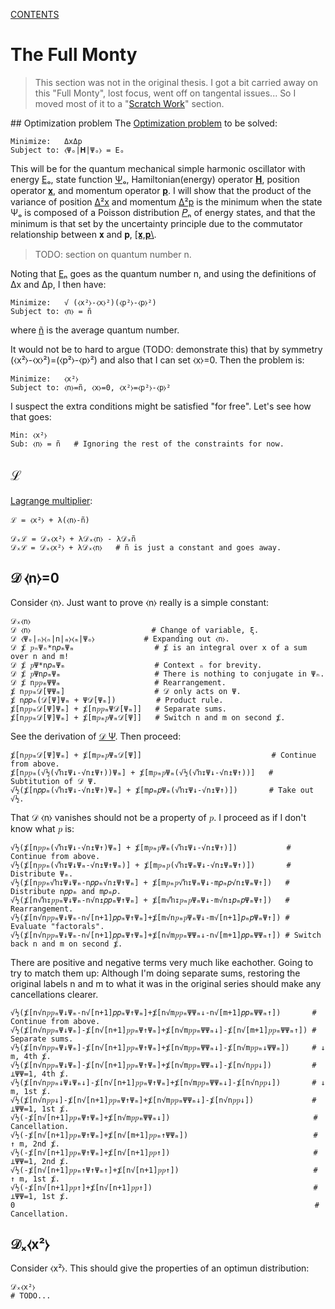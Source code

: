 [CONTENTS](CONTENTS.md)

# The Full Monty

> This section was not in the original thesis.
> I got a bit carried away on this "Full Monty", lost focus, went off on tangental issues...
> So I moved most of it to a "[Scratch Work](SCRATCH.md)" section.

##<a name="85"></a> Optimization problem
The [Optimization problem](http://en.wikipedia.org/wiki/Optimization_problem)
to be solved:

    Minimize:   ΔxΔp
    Subject to: ⧼Ψₒ|𝐇|Ψₒ⧽ = Eₒ

This will be for the quantum mechanical simple harmonic oscillator
with energy [Eₒ](SCRATCH.md#k5Y),
state function [Ψₒ](SCRATCH.md#lHR),
Hamiltonian(energy) operator [𝐇](SCRATCH.md#bdY),
position operator [𝐱](SCRATCH.md#0bH), and
momentum operator [𝐩](SCRATCH.md#w6M).
I will show that the product of the variance of position [Δ²x](SCRATCH.md#oY8)
and momentum [Δ²p](SCRATCH.md#k94) is the minimum when the state Ψₒ
is composed of a Poisson distribution [𝑃ₙ](SCRATCH.md#o0H) of energy states, and
that the minimum is that set by the uncertainty principle
due to the commutator relationship between 𝐱 and 𝐩, [&#91;𝐱,𝐩&#92;](SCRATCH.md#bST).

> TODO: section on quantum number n.

Noting that [Eₙ](SCRATCH.md#2Xh) goes as the quantum number n, and
using the definitions of Δx and Δp, I then have:

    Minimize:   √ (⧼x²⧽-⧼x⧽²)(⧼p²⧽-⧼p⧽²)
    Subject to: ⧼n⧽ = ñ

where [ñ](SCRATCH.md#Ojo) is the average quantum number.

It would not be to hard to argue (TODO: demonstrate this) that
by symmetry (⧼x²⧽-⧼x⧽²)=(⧼p²⧽-⧼p⧽²) and also that I can set ⧼x⧽=0.
Then the problem is:

    Minimize:   ⧼x²⧽
    Subject to: ⧼n⧽=ñ, ⧼x⧽=0, ⧼x²⧽=⧼p²⧽-⧼p⧽²

I suspect the extra conditions might be satisfied "for free".
Let's see how that goes:

    Min: ⧼x²⧽
    Sub: ⧼n⧽ = ñ   # Ignoring the rest of the constraints for now.

## ℒ
[Lagrange multiplier](http://en.wikipedia.org/wiki/Lagrange_multiplier):

    ℒ = ⧼x²⧽ + λ(⧼n⧽-ñ)

    𝒟ₓℒ = 𝒟ₓ⧼x²⧽ + λ𝒟ₓ⧼n⧽ - λ𝒟ₓñ
    𝒟ₓℒ = 𝒟ₓ⧼x²⧽ + λ𝒟ₓ⧼n⧽   # ñ is just a constant and goes away.

## 𝒟 ⧼n⧽=0
Consider ⧼n⧽.
Just want to prove ⧼n⧽ really is a simple constant:

    𝒟ₓ⧼n⧽
    𝒟 ⧼n⧽                           # Change of variable, ξ.
    𝒟 ⧼Ψₒ|ₙ⧽⧼ₙ|n|ₘ⧽⧼ₘ|Ψₒ⧽           # Expanding out ⧼n⧽.
    𝒟 ⨋ 𝑝ₙΨₙ*n𝑝ₘΨₘ                  # ⨋ is an integral over x of a sum over n and m!
    𝒟 ⨋ 𝑝Ψ*n𝑝ₘΨₘ                    # Context ₙ for brevity.
    𝒟 ⨋ 𝑝Ψn𝑝ₘΨₘ                     # There is nothing to conjugate in Ψₙ.
    𝒟 ⨋ n𝑝𝑝ₘΨΨₘ                     # Rearrangement.
    ⨋ n𝑝𝑝ₘ𝒟[ΨΨₘ]                    # 𝒟 only acts on Ψ.
    ⨋ n𝑝𝑝ₘ(𝒟[Ψ]Ψₘ + Ψ𝒟[Ψₘ])         # Product rule.
    ⨋[n𝑝𝑝ₘ𝒟[Ψ]Ψₘ] + ⨋[n𝑝𝑝ₘΨ𝒟[Ψₘ]]   # Separate sums.
    ⨋[n𝑝𝑝ₘ𝒟[Ψ]Ψₘ] + ⨋[m𝑝ₘ𝑝Ψₘ𝒟[Ψ]]   # Switch n and m on second ⨋.

See the derivation of [𝒟 Ψ](SCRATCH.md#W3A).  Then proceed:

    ⨋[n𝑝𝑝ₘ𝒟[Ψ]Ψₘ] + ⨋[m𝑝ₘ𝑝Ψₘ𝒟[Ψ]]                             # Continue from above.
    ⨋[n𝑝𝑝ₘ(√½(√ŉ↧Ψ↓-√n↥Ψ↑))Ψₘ] + ⨋[m𝑝ₘ𝑝Ψₘ(√½(√ŉ↧Ψ↓-√n↥Ψ↑))]   # Subtitution of 𝒟 Ψ.
    √½(⨋[n𝑝𝑝ₘ(√ŉ↧Ψ↓-√n↥Ψ↑)Ψₘ] + ⨋[m𝑝ₘ𝑝Ψₘ(√ŉ↧Ψ↓-√n↥Ψ↑)])       # Take out √½.

That 𝒟 ⧼n⧽ vanishes should not be a property of 𝑝.
I proceed as if I don't know what 𝑝 is:

    √½(⨋[n𝑝𝑝ₘ(√ŉ↧Ψ↓-√n↥Ψ↑)Ψₘ] + ⨋[m𝑝ₘ𝑝Ψₘ(√ŉ↧Ψ↓-√n↥Ψ↑)])           # Continue from above.
    √½(⨋[n𝑝𝑝ₘ(√ŉ↧Ψ↓Ψₘ-√n↥Ψ↑Ψₘ)] + ⨋[m𝑝ₘ𝑝(√ŉ↧ΨₘΨ↓-√n↥ΨₘΨ↑)])       # Distribute Ψₘ.
    √½(⨋[n𝑝𝑝ₘ√ŉ↧Ψ↓Ψₘ-n𝑝𝑝ₘ√n↥Ψ↑Ψₘ] + ⨋[m𝑝ₘ𝑝√ŉ↧ΨₘΨ↓-m𝑝ₘ𝑝√n↥ΨₘΨ↑])   # Distribute n𝑝𝑝ₘ and m𝑝ₘ𝑝.
    √½(⨋[n√ŉ↧𝑝𝑝ₘΨ↓Ψₘ-n√n↥𝑝𝑝ₘΨ↑Ψₘ] + ⨋[m√ŉ↧𝑝ₘ𝑝ΨₘΨ↓-m√n↥𝑝ₘ𝑝ΨₘΨ↑])   # Rearrangement.
    √½(⨋[n√n𝑝𝑝ₘΨ↓Ψₘ-n√[n+1]𝑝𝑝ₘΨ↑Ψₘ]+⨋[m√n𝑝ₘ𝑝ΨₘΨ↓-m√[n+1]𝑝ₘ𝑝ΨₘΨ↑]) # Evaluate "factorals".
    √½(⨋[n√n𝑝𝑝ₘΨ↓Ψₘ-n√[n+1]𝑝𝑝ₘΨ↑Ψₘ]+⨋[n√m𝑝𝑝ₘΨΨₘ↓-n√[m+1]𝑝𝑝ₘΨΨₘ↑]) # Switch back n and m on second ⨋.

There are positive and negative terms very much like eachother.
Going to try to match them up:
Although I'm doing separate sums,
restoring the original labels n and m to what it was in the original series
should make any cancellations clearer.

    √½(⨋[n√n𝑝𝑝ₘΨ↓Ψₘ-n√[n+1]𝑝𝑝ₘΨ↑Ψₘ]+⨋[n√m𝑝𝑝ₘΨΨₘ↓-n√[m+1]𝑝𝑝ₘΨΨₘ↑])       # Continue from above.
    √½(⨋[n√n𝑝𝑝ₘΨ↓Ψₘ]-⨋[n√[n+1]𝑝𝑝ₘΨ↑Ψₘ]+⨋[n√m𝑝𝑝ₘΨΨₘ↓]-⨋[n√[m+1]𝑝𝑝ₘΨΨₘ↑]) # Separate sums.
    √½(⨋[n√n𝑝𝑝ₘΨ↓Ψₘ]-⨋[n√[n+1]𝑝𝑝ₘΨ↑Ψₘ]+⨋[n√m𝑝𝑝ₘΨΨₘ↓]-⨋[n√m𝑝𝑝ₘ↓ΨΨₘ])     # ↓ m, 4th ⨋.
    √½(⨋[n√n𝑝𝑝ₘΨ↓Ψₘ]-⨋[n√[n+1]𝑝𝑝ₘΨ↑Ψₘ]+⨋[n√m𝑝𝑝ₘΨΨₘ↓]-⨋[n√n𝑝𝑝↓])         # ⟂ΨΨ=1, 4th ⨋.
    √½(⨋[n√n𝑝𝑝ₘ↓Ψ↓Ψₘ↓]-⨋[n√[n+1]𝑝𝑝ₘΨ↑Ψₘ]+⨋[n√m𝑝𝑝ₘΨΨₘ↓]-⨋[n√n𝑝𝑝↓])       # ↓ m, 1st ⨋.
    √½(⨋[n√n𝑝𝑝↓]-⨋[n√[n+1]𝑝𝑝ₘΨ↑Ψₘ]+⨋[n√m𝑝𝑝ₘΨΨₘ↓]-⨋[n√n𝑝𝑝↓])             # ⟂ΨΨ=1, 1st ⨋.
    √½(-⨋[n√[n+1]𝑝𝑝ₘΨ↑Ψₘ]+⨋[n√m𝑝𝑝ₘΨΨₘ↓])                                # Cancellation.
    √½(-⨋[n√[n+1]𝑝𝑝ₘΨ↑Ψₘ]+⨋[n√[m+1]𝑝𝑝ₘ↑ΨΨₘ])                            # ↑ m, 2nd ⨋.
    √½(-⨋[n√[n+1]𝑝𝑝ₘΨ↑Ψₘ]+⨋[n√[n+1]𝑝𝑝↑])                                # ⟂ΨΨ=1, 2nd ⨋.
    √½(-⨋[n√[n+1]𝑝𝑝ₘ↑Ψ↑Ψₘ↑]+⨋[n√[n+1]𝑝𝑝↑])                              # ↑ m, 1st ⨋.
    √½(-⨋[n√[n+1]𝑝𝑝↑]+⨋[n√[n+1]𝑝𝑝↑])                                    # ⟂ΨΨ=1, 1st ⨋.
    0                                                                   # Cancellation.

## 𝒟ₓ⧼x²⧽
Consider ⧼x²⧽.
This should give the properties of an optimun distribution:

    𝒟ₓ⧼x²⧽
    # TODO...
